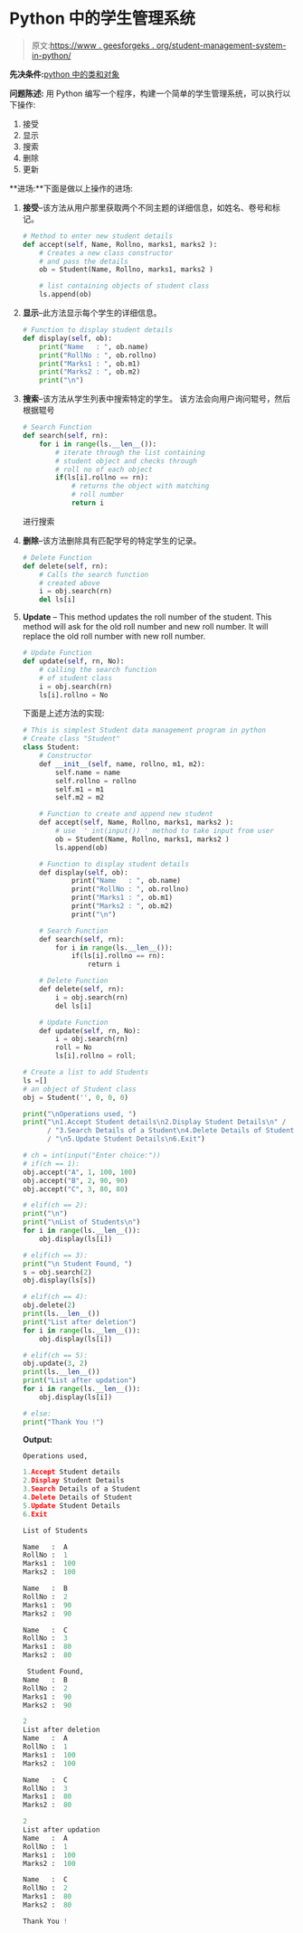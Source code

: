 # Python 中的学生管理系统

> 原文:[https://www . geesforgeks . org/student-management-system-in-python/](https://www.geeksforgeeks.org/student-management-system-in-python/)

**先决条件:**[python 中的类和对象](https://www.geeksforgeeks.org/python-classes-and-objects/)

**问题陈述:**
用 Python 编写一个程序，构建一个简单的学生管理系统，可以执行以下操作:

1.  接受
2.  显示
3.  搜索
4.  删除
5.  更新

**进场:**下面是做以上操作的进场:

1.  **接受**–该方法从用户那里获取两个不同主题的详细信息，如姓名、卷号和标记。

    ```py
    # Method to enter new student details
    def accept(self, Name, Rollno, marks1, marks2 ):
        # Creates a new class constructor
        # and pass the details
        ob = Student(Name, Rollno, marks1, marks2 )

        # list containing objects of student class
        ls.append(ob)

    ```

2.  **显示**–此方法显示每个学生的详细信息。

    ```py
    # Function to display student details     
    def display(self, ob):
        print("Name   : ", ob.name)
        print("RollNo : ", ob.rollno)
        print("Marks1 : ", ob.m1)
        print("Marks2 : ", ob.m2)
        print("\n")    

    ```

3.  **搜索**–该方法从学生列表中搜索特定的学生。
    该方法会向用户询问辊号，然后根据辊号

    ```py
    # Search Function    
    def search(self, rn):
        for i in range(ls.__len__()):
            # iterate through the list containing
            # student object and checks through
            # roll no of each object
            if(ls[i].rollno == rn):
                # returns the object with matching 
                # roll number
                return i 

    ```

    进行搜索
4.  **删除**–该方法删除具有匹配学号的特定学生的记录。

    ```py
    # Delete Function                                  
    def delete(self, rn):
        # Calls the search function 
        # created above
        i = obj.search(rn)  
        del ls[i]

    ```

5.  **Update** – This method updates the roll number of the student.
    This method will ask for the old roll number and new roll number. It will replace the old roll number with new roll number.

    ```py
    # Update Function   
    def update(self, rn, No):
        # calling the search function
        # of student class
        i = obj.search(rn)
        ls[i].rollno = No

    ```

    下面是上述方法的实现:

    ```py
    # This is simplest Student data management program in python
    # Create class "Student"
    class Student:
        # Constructor
        def __init__(self, name, rollno, m1, m2):
            self.name = name
            self.rollno = rollno
            self.m1 = m1
            self.m2 = m2

        # Function to create and append new student   
        def accept(self, Name, Rollno, marks1, marks2 ):
            # use  ' int(input()) ' method to take input from user
            ob = Student(Name, Rollno, marks1, marks2 )
            ls.append(ob)

        # Function to display student details     
        def display(self, ob):
                print("Name   : ", ob.name)
                print("RollNo : ", ob.rollno)
                print("Marks1 : ", ob.m1)
                print("Marks2 : ", ob.m2)
                print("\n")    

        # Search Function    
        def search(self, rn):
            for i in range(ls.__len__()):
                if(ls[i].rollno == rn):
                    return i       

        # Delete Function                                  
        def delete(self, rn):
            i = obj.search(rn)  
            del ls[i]

        # Update Function   
        def update(self, rn, No):
            i = obj.search(rn)
            roll = No
            ls[i].rollno = roll;

    # Create a list to add Students
    ls =[]
    # an object of Student class
    obj = Student('', 0, 0, 0)

    print("\nOperations used, ")
    print("\n1.Accept Student details\n2.Display Student Details\n" /
          / "3.Search Details of a Student\n4.Delete Details of Student" /
          / "\n5.Update Student Details\n6.Exit")

    # ch = int(input("Enter choice:"))
    # if(ch == 1):
    obj.accept("A", 1, 100, 100)
    obj.accept("B", 2, 90, 90)
    obj.accept("C", 3, 80, 80)

    # elif(ch == 2):
    print("\n")
    print("\nList of Students\n")
    for i in range(ls.__len__()):    
        obj.display(ls[i])

    # elif(ch == 3):
    print("\n Student Found, ")
    s = obj.search(2)
    obj.display(ls[s])

    # elif(ch == 4):
    obj.delete(2)
    print(ls.__len__())
    print("List after deletion")
    for i in range(ls.__len__()):    
        obj.display(ls[i])

    # elif(ch == 5):
    obj.update(3, 2)
    print(ls.__len__())
    print("List after updation")
    for i in range(ls.__len__()):    
        obj.display(ls[i])

    # else:
    print("Thank You !")

    ```

    **Output:**

    ```py
    Operations used,

    1.Accept Student details
    2.Display Student Details
    3.Search Details of a Student
    4.Delete Details of Student
    5.Update Student Details
    6.Exit

    List of Students

    Name   :  A
    RollNo :  1
    Marks1 :  100
    Marks2 :  100

    Name   :  B
    RollNo :  2
    Marks1 :  90
    Marks2 :  90

    Name   :  C
    RollNo :  3
    Marks1 :  80
    Marks2 :  80

     Student Found,
    Name   :  B
    RollNo :  2
    Marks1 :  90
    Marks2 :  90

    2
    List after deletion
    Name   :  A
    RollNo :  1
    Marks1 :  100
    Marks2 :  100

    Name   :  C
    RollNo :  3
    Marks1 :  80
    Marks2 :  80

    2
    List after updation
    Name   :  A
    RollNo :  1
    Marks1 :  100
    Marks2 :  100

    Name   :  C
    RollNo :  2
    Marks1 :  80
    Marks2 :  80

    Thank You !

    ```